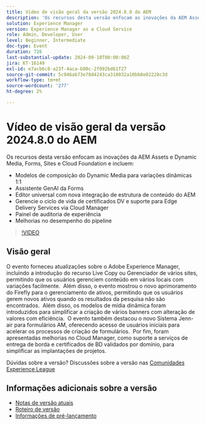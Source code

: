 ```yaml
---
title: Vídeo de visão geral da versão 2024.8.0 do AEM
description: 'Os recursos desta versão enfocam as inovações da AEM Assets e Dynamic Media, Forms, Sites e Cloud Foundation e incluem o seguinte: Modelos de composição de mídia dinâmica para variações dinâmicas 1:1 Editor universal do Forms GenAI Assistant com nova integração de estrutura de conteúdo do AEM​ Gerenciar o ciclo de vida de certificados DV e suporte para Edge Delivery Services por meio de melhorias no painel de auditoria da Cloud Manager Experience no desempenho do pipeline'
solution: Experience Manager
version: Experience Manager as a Cloud Service
role: Admin, Developer, User
level: Beginner, Intermediate
doc-type: Event
duration: 726
last-substantial-update: 2024-09-10T00:00:00Z
jira: KT-16149
exl-id: e7acb6c8-a23f-4aca-b80c-2f092bd61f27
source-git-commit: 5c946ab73e78d4243ca310032a10bb8e82228c3d
workflow-type: tm+mt
source-wordcount: '277'
ht-degree: 2%

---
```


# Vídeo de visão geral da versão 2024.8.0 do AEM

Os recursos desta versão enfocam as inovações da AEM Assets e Dynamic Media, Forms, Sites e Cloud Foundation e incluem:

* Modelos de composição do Dynamic Media para variações dinâmicas 1:1
* Assistente GenAI da Forms
* Editor universal com nova integração de estrutura de conteúdo do AEM&#x200B;
* Gerencie o ciclo de vida de certificados DV e suporte para Edge Delivery Services via Cloud Manager
* Painel de auditoria de experiência
* Melhorias no desempenho do pipeline

>[!VIDEO](https://video.tv.adobe.com/v/3433381/?learn=on)

## Visão geral

O evento forneceu atualizações sobre o Adobe Experience Manager, incluindo a introdução do recurso Live Copy ou Gerenciador de vários sites, permitindo que os usuários gerenciem conteúdo em vários locais com variações facilmente. &#x200B; Além disso, o evento mostrou o novo aprimoramento do Firefly para o gerenciamento de ativos, permitindo que os usuários gerem novos ativos quando os resultados da pesquisa não são encontrados. &#x200B; Além disso, os modelos de mídia dinâmica foram introduzidos para simplificar a criação de vários banners com alteração de valores com eficiência. &#x200B; O evento também destacou o novo Sistema Jenn-air para formulários AM, oferecendo acesso de usuários iniciais para acelerar os processos de criação de formulários. &#x200B; Por fim, foram apresentadas melhorias no Cloud Manager, como suporte a serviços de entrega de borda e certificados de BD validados por domínio, para simplificar as implantações de projetos. &#x200B;

Dúvidas sobre a versão?  Discussões sobre a versão nas [Comunidades Experience League](https://adobe.ly/4egoWgm)

## Informações adicionais sobre a versão

* [Notas de versão atuais](https://experienceleague.adobe.com/docs/experience-manager-cloud-service/content/release-notes/home.html?lang=pt-BR)
* [Roteiro de versão](https://experienceleague.adobe.com/docs/experience-manager-release-information/aem-release-updates/update-releases-roadmap.html?lang=pt-BR)
* [Informações de pré-lançamento](https://experienceleague.adobe.com/docs/experience-manager-cloud-service/content/release-notes/prerelease.html)
